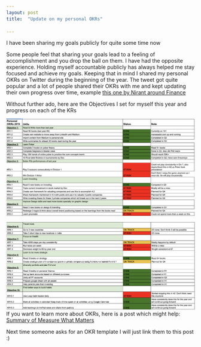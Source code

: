 ```yaml
---
layout: post
title:  "Update on my personal OKRs"

---
```

I have been sharing my goals publicly for quite some time now

Some people feel that sharing your goals lead to a feeling of accomplishment and you drop the ball on them. I have had the opposite experience. Holding myself accountable publicly has always helped me stay focused and achieve my goals. Keeping that in mind I shared my personal OKRs on Twitter during the beginning of the year. The tweet got quite popular and a lot of people shared their OKRs with me and kept updating their own progress over time, example [this one by Nirant around Finance](https://twitter.com/NirantK/status/1189882367860707331)

Without further ado, here are the Objectives I set for myself this year and progress on each of the KRs

![Personal OKRs 2019 part 1](/assets/img/OKRs1_2019.png)

![Personal OKRs 2019 part 2](/assets/img/OKRs2_2019.png)
If you want to learn more about OKRs, here is a post which might help: [Summary of Measure What Matters](https://manassaloi.com/booksummaries/2016/03/02/measure-what-matters-doerr.html)

Next time someone asks for an OKR template I will just link them to this post :)
